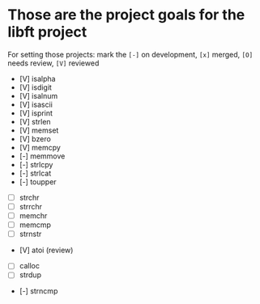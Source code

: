 # Those are the project goals for the libft project

For setting those projects:
mark the `[-]` on development, `[x]` merged, `[O]` needs review, `[V]` reviewed

- [V] isalpha
- [V] isdigit
- [V] isalnum
- [V] isascii
- [V] isprint
- [V] strlen
- [V] memset
- [V] bzero
- [V] memcpy
- [-] memmove
- [-] strlcpy
- [-] strlcat
- [-] toupper
- [ ] strchr
- [ ] strrchr
- [ ] memchr
- [ ] memcmp
- [ ] strnstr
- [V] atoi (review)
- [ ] calloc
- [ ] strdup
- [-] strncmp

